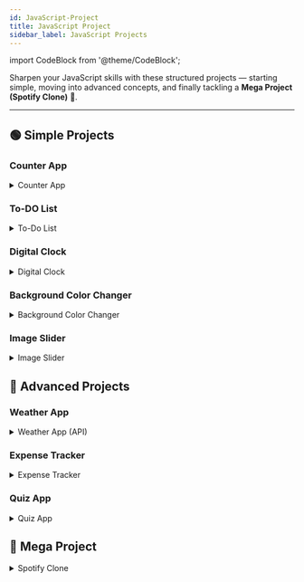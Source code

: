 ```yaml
---
id: JavaScript-Project
title: JavaScript Project 
sidebar_label: JavaScript Projects 
---
```


 

import CodeBlock from '@theme/CodeBlock';

Sharpen your JavaScript skills with these structured projects — starting simple, moving into advanced concepts, and finally tackling a **Mega Project (Spotify Clone)** 🚀.  

---

## 🟢 Simple Projects


### Counter App
<details>
  <summary>Counter App</summary>

  **Description:**  
  A basic counter with increment, decrement, and reset buttons.  

  **Hint:**  
  Use `addEventListener` to handle button clicks and update the DOM.  

  **HTML:**  
  <CodeBlock language="html">
{`<div class="counter">
  <h2 id="count">0</h2>
  <button id="decrease">-</button>
  <button id="reset">Reset</button>
  <button id="increase">+</button>
</div>`}
  </CodeBlock>

  **CSS:**  
  <CodeBlock language="css">
{`.counter {
  text-align: center;
  font-family: Arial, sans-serif;
}
button {
  margin: 5px;
  padding: 10px 15px;
  cursor: pointer;
}` }
  </CodeBlock>

  **JS:**  
  <CodeBlock language="javascript">
{`const count = document.getElementById("count");
let value = 0;

document.getElementById("increase").onclick = () => {
  value++;
  count.textContent = value;
};
document.getElementById("decrease").onclick = () => {
  value--;
  count.textContent = value;
};
document.getElementById("reset").onclick = () => {
  value = 0;
  count.textContent = value;
};`}
  </CodeBlock>
</details>

### To-DO List

<details>
  <summary>To-Do List</summary>

  **Description:**  
  A simple to-do list where users can add and remove tasks.  

  **Hint:**  
  Use `appendChild` for adding items and `removeChild` for deletion.  

  **HTML:**  
  <CodeBlock language="html">
{`<div class="todo">
  <input id="task" type="text" placeholder="Enter task" />
  <button id="add">Add</button>
  <ul id="list"></ul>
</div>`}
  </CodeBlock>

  **CSS:**  
  <CodeBlock language="css">
{`.todo {
  width: 300px;
  margin: auto;
  font-family: sans-serif;
}
li {
  display: flex;
  justify-content: space-between;
  margin: 5px 0;
}
button {
  cursor: pointer;
}` }
  </CodeBlock>

  **JS:**  
  <CodeBlock language="javascript">
{`const task = document.getElementById("task");
const list = document.getElementById("list");

document.getElementById("add").onclick = () => {
  if (task.value.trim() !== "") {
    let li = document.createElement("li");
    li.textContent = task.value;
    let removeBtn = document.createElement("button");
    removeBtn.textContent = "❌";
    removeBtn.onclick = () => li.remove();
    li.appendChild(removeBtn);
    list.appendChild(li);
    task.value = "";
  }
};`}
  </CodeBlock>
</details>


### Digital Clock

<details>
  <summary>Digital Clock</summary>

  **Description:**  
  A real-time digital clock that updates every second.  

  **Hint:**  
  Use `setInterval` to update time every second.  

  **HTML:**  
  <CodeBlock language="html">
{`<h1 id="clock"></h1>`}
  </CodeBlock>

  **CSS:**  
  <CodeBlock language="css">
{`#clock {
  font-size: 48px;
  text-align: center;
  font-family: monospace;
}` }
  </CodeBlock>

  **JS:**  
  <CodeBlock language="javascript">
{`function updateClock() {
  const now = new Date();
  document.getElementById("clock").textContent =
    now.toLocaleTimeString();
}
setInterval(updateClock, 1000);
updateClock();`}
  </CodeBlock>
</details>


### Background Color Changer

<details>
  <summary>Background Color Changer</summary>

  **Description:**  
  A button that changes the background color randomly.  

  **Hint:**  
  Use `Math.random()` to generate random RGB values.  

  **HTML:**  
  <CodeBlock language="html">
{`<button id="change">Change Background</button>`}
  </CodeBlock>

  **CSS:**  
  <CodeBlock language="css">
{`button {
  display: block;
  margin: 50px auto;
  padding: 15px 25px;
  font-size: 16px;
  cursor: pointer;
}` }
  </CodeBlock>

  **JS:**  
  <CodeBlock language="javascript">
{`document.getElementById("change").onclick = () => {
  const r = Math.floor(Math.random() * 256);
  const g = Math.floor(Math.random() * 256);
  const b = Math.floor(Math.random() * 256);
  document.body.style.backgroundColor = \`rgb(\${r}, \${g}, \${b})\`;
};`}
  </CodeBlock>
</details>


### Image Slider

<details>
  <summary>Image Slider</summary>

  **Description:**  
  A simple image slider with next/previous buttons.  

  **Hint:**  
  Keep track of the current index and update the `src`.  

  **HTML:**  
  <CodeBlock language="html">
{`<div class="slider">
  <img id="image" src="https://picsum.photos/400/200?1" />
  <br />
  <button id="prev">Prev</button>
  <button id="next">Next</button>
</div>`}
  </CodeBlock>

  **CSS:**  
  <CodeBlock language="css">
{`.slider {
  text-align: center;
}
img {
  max-width: 100%;
}` }
  </CodeBlock>

  **JS:**  
  <CodeBlock language="javascript">
{`const images = [
  "https://picsum.photos/400/200?1",
  "https://picsum.photos/400/200?2",
  "https://picsum.photos/400/200?3"
];
let index = 0;
const img = document.getElementById("image");

document.getElementById("next").onclick = () => {
  index = (index + 1) % images.length;
  img.src = images[index];
};
document.getElementById("prev").onclick = () => {
  index = (index - 1 + images.length) % images.length;
  img.src = images[index];
};`}
  </CodeBlock>
</details>



## 🔴 Advanced Projects  

### Weather App

<details>
  <summary>Weather App (API)</summary>

  **Description:**  
  Fetch real-time weather data using an API.  

  **Hint:**  
  Use `fetch` with [OpenWeather API](https://openweathermap.org/api).  

  **HTML:**  
  <CodeBlock language="html">
{`<input id="city" placeholder="Enter city"/>
<button id="getWeather">Get Weather</button>
<p id="result"></p>`}
  </CodeBlock>

  **CSS:**  
  <CodeBlock language="css">
{`body { text-align: center; font-family: Arial; }
input, button { padding: 8px; margin: 5px; }`}
  </CodeBlock>

  **JS:**  
  <CodeBlock language="javascript">
{`document.getElementById("getWeather").onclick = () => {
  const city = document.getElementById("city").value;
  fetch(\`https://api.openweathermap.org/data/2.5/weather?q=\${city}&appid=YOUR_API_KEY&units=metric\`)
    .then(res => res.json())
    .then(data => {
      document.getElementById("result").textContent =
        \`\${data.name}: \${data.main.temp}°C, \${data.weather[0].description}\`;
    })
    .catch(() => alert("City not found"));
};`}
  </CodeBlock>
</details>


### Expense Tracker

<details>
  <summary>Expense Tracker</summary>

  **Description:**  
  Track income and expenses dynamically.  

  **Hint:**  
  Use arrays to store transactions and update totals.  

  **HTML:**  
  <CodeBlock language="html">
{`<h2>Expense Tracker</h2>
<input id="desc" placeholder="Description"/>
<input id="amount" type="number" placeholder="Amount"/>
<button id="add">Add</button>
<ul id="transactions"></ul>
<h3 id="balance">Balance: 0</h3>`}
  </CodeBlock>

  **CSS:**  
  <CodeBlock language="css">
{`body { font-family: sans-serif; text-align: center; }
input { margin: 5px; }`}
  </CodeBlock>

  **JS:**  
  <CodeBlock language="javascript">
{`let balance = 0;
document.getElementById("add").onclick = () => {
  const desc = document.getElementById("desc").value;
  const amount = Number(document.getElementById("amount").value);
  if (desc && amount) {
    balance += amount;
    const li = document.createElement("li");
    li.textContent = \`\${desc}: \${amount}\`;
    document.getElementById("transactions").appendChild(li);
    document.getElementById("balance").textContent = \`Balance: \${balance}\`;
  }
};`}
  </CodeBlock>
</details>


### Quiz App

<details>
  <summary>Quiz App</summary>

  **Description:**  
  A multiple-choice quiz with score tracking.  

  **Hint:**  
  Use arrays for questions and answers.  

  **HTML:**  
  <CodeBlock language="html">
{`<div id="quiz"></div>
<p id="result"></p>`}
  </CodeBlock>

  **CSS:**  
  <CodeBlock language="css">
{`#quiz { margin: 20px; }
button { margin-top: 10px; }`}
  </CodeBlock>

  **JS:**  
  <CodeBlock language="javascript">
{`const questions = [
  { q: "2+2?", options: ["3", "4"], answer: "4" },
  { q: "Capital of France?", options: ["Paris", "Rome"], answer: "Paris" }
];
let score = 0, i = 0;

function loadQuestion() {
  if (i < questions.length) {
    const q = questions[i];
    document.getElementById("quiz").innerHTML =
      \`<p>\${q.q}</p>\` +
      q.options.map(opt => \`<button onclick="check('\${opt}')">\${opt}</button>\`).join("");
  } else {
    document.getElementById("result").textContent = \`Score: \${score}/\${questions.length}\`;
  }
}
function check(ans) {
  if (ans === questions[i].answer) score++;
  i++;
  loadQuestion();
}
loadQuestion();`}
  </CodeBlock>
</details>



## 🧮  Mega Project  

<details>
  <summary>Spotify Clone</summary>

  **Description:**  
  Build a **Spotify-like music player** with play, pause, next, and previous functionality.  

  **Hint:**  
  Use `<audio>` element and control it with JavaScript events.  

  **HTML:**  
  <CodeBlock language="html">
{`<div class="player">
  <h2 id="title">Song Title</h2>
  <audio id="audio" src="song1.mp3"></audio>
  <button id="prev">⏮</button>
  <button id="play">▶</button>
  <button id="next">⏭</button>
</div>`}
  </CodeBlock>

  **CSS:**  
  <CodeBlock language="css">
{`.player {
  text-align: center;
  font-family: Arial, sans-serif;
  margin-top: 50px;
}
button {
  font-size: 20px;
  margin: 10px;
  cursor: pointer;
}` }
  </CodeBlock>

  **JS:**  
  <CodeBlock language="javascript">
{`const songs = ["song1.mp3", "song2.mp3", "song3.mp3"];
let index = 0;
const audio = document.getElementById("audio");
const title = document.getElementById("title");

document.getElementById("play").onclick = () => {
  if (audio.paused) audio.play();
  else audio.pause();
};
document.getElementById("next").onclick = () => {
  index = (index + 1) % songs.length;
  audio.src = songs[index];
  title.textContent = songs[index];
  audio.play();
};
document.getElementById("prev").onclick = () => {
  index = (index - 1 + songs.length) % songs.length;
  audio.src = songs[index];
  title.textContent = songs[index];
  audio.play();
};`}
  </CodeBlock>
</details>
